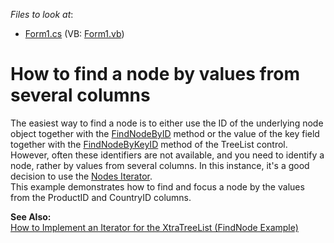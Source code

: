 <!-- default file list -->
*Files to look at*:

* [Form1.cs](./CS/Form1.cs) (VB: [Form1.vb](./VB/Form1.vb))
<!-- default file list end -->
# How to find a node by values from several columns


<p>The easiest way to find a node is to either use the ID of the underlying node object together with the <a href="http://documentation.devexpress.com/#WindowsForms/DevExpressXtraTreeListTreeList_FindNodeByIDtopic">FindNodeByID</a> method or the value of the key field together with the <a href="http://documentation.devexpress.com/#WindowsForms/DevExpressXtraTreeListTreeList_FindNodeByKeyIDtopic">FindNodeByKeyID</a> method of the TreeList control.<br />
However, often these identifiers are not available, and you need to identify a node, rather by values from several columns. In this instance, it's a good decision to use the <a href="http://documentation.devexpress.com/#WindowsForms/CustomDocument1472">Nodes Iterator</a>.<br />
This example demonstrates how to find and focus a node by the values from the ProductID and CountryID columns.</p><p><strong>See Also:</strong><br />
<a href="https://www.devexpress.com/Support/Center/p/A236">How to Implement an Iterator for the XtraTreeList (FindNode Example)</a></p>

<br/>


